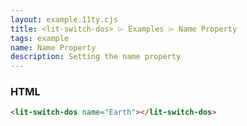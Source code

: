 ```yaml
---
layout: example.11ty.cjs
title: <lit-switch-dos> ⌲ Examples ⌲ Name Property
tags: example
name: Name Property
description: Setting the name property
---
```


<lit-switch-dos name="Earth"></lit-switch-dos>

<h3>HTML</h3>

```html
<lit-switch-dos name="Earth"></lit-switch-dos>
```
